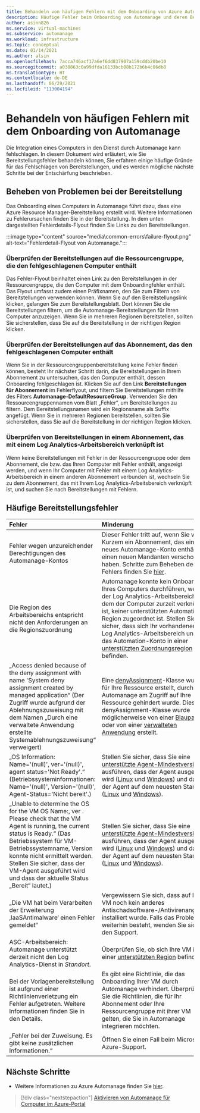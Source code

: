 ```yaml
---
title: Behandeln von häufigen Fehlern mit dem Onboarding von Azure Automanage
description: Häufige Fehler beim Onboarding von Automanage und deren Behandlung
author: asinn826
ms.service: virtual-machines
ms.subservice: automanage
ms.workload: infrastructure
ms.topic: conceptual
ms.date: 01/14/2021
ms.author: alsin
ms.openlocfilehash: 7acca746acf17a6ef6dd837907a159cddb20be10
ms.sourcegitcommit: a038863c0a99dfda16133bcb08b172b6b4c86db8
ms.translationtype: HT
ms.contentlocale: de-DE
ms.lasthandoff: 06/29/2021
ms.locfileid: "113004194"
---
```

# <a name="troubleshoot-common-automanage-onboarding-errors"></a>Behandeln von häufigen Fehlern mit dem Onboarding von Automanage
Die Integration eines Computers in den Dienst durch Automanage kann fehlschlagen. In diesem Dokument wird erläutert, wie Sie Bereitstellungsfehler behandeln können, Sie erfahren einige häufige Gründe für das Fehlschlagen von Bereitstellungen, und es werden mögliche nächste Schritte bei der Entschärfung beschrieben.

## <a name="troubleshooting-deployment-failures"></a>Beheben von Problemen bei der Bereitstellung
Das Onboarding eines Computers in Automanage führt dazu, dass eine Azure Resource Manager-Bereitstellung erstellt wird. Weitere Informationen zu Fehlerursachen finden Sie in der Bereitstellung. In dem unten dargestellten Fehlerdetails-Flyout finden Sie Links zu den Bereitstellungen.

:::image type="content" source="media\common-errors\failure-flyout.png" alt-text="Fehlerdetail-Flyout von Automanage.":::

### <a name="check-the-deployments-for-the-resource-group-containing-the-failed-machine"></a>Überprüfen der Bereitstellungen auf die Ressourcengruppe, die den fehlgeschlagenen Computer enthält
Das Fehler-Flyout beinhaltet einen Link zu den Bereitstellungen in der Ressourcengruppe, die den Computer mit dem Onboardingfehler enthält. Das Flyout umfasst zudem einen Präfixnamen, den Sie zum Filtern von Bereitstellungen verwenden können. Wenn Sie auf den Bereitstellungslink klicken, gelangen Sie zum Bereitstellungsblatt. Dort können Sie die Bereitstellungen filtern, um die Automanage-Bereitstellungen für Ihren Computer anzuzeigen. Wenn Sie in mehreren Regionen bereitstellen, sollten Sie sicherstellen, dass Sie auf die Bereitstellung in der richtigen Region klicken.

### <a name="check-the-deployments-for-the-subscription-containing-the-failed-machine"></a>Überprüfen der Bereitstellungen auf das Abonnement, das den fehlgeschlagenen Computer enthält
Wenn Sie in der Ressourcengruppenbereitstellung keine Fehler finden können, besteht Ihr nächster Schritt darin, die Bereitstellungen in Ihrem Abonnement zu untersuchen, das den Computer enthält, dessen Onboarding fehlgeschlagen ist. Klicken Sie auf den Link **Bereitstellungen für Abonnement** im Fehlerflyout, und filtern Sie Bereitstellungen mithilfe des Filters **Automanage-DefaultResourceGroup**. Verwenden Sie den Ressourcengruppennamen vom Blatt „Fehler“, um Bereitstellungen zu filtern. Dem Bereitstellungsnamen wird ein Regionsname als Suffix angefügt. Wenn Sie in mehreren Regionen bereitstellen, sollten Sie sicherstellen, dass Sie auf die Bereitstellung in der richtigen Region klicken.

### <a name="check-deployments-in-a-subscription-linked-to-a-log-analytics-workspace"></a>Überprüfen von Bereitstellungen in einem Abonnement, das mit einem Log Analytics-Arbeitsbereich verknüpft ist
Wenn keine Bereitstellungen mit Fehler in der Ressourcengruppe oder dem Abonnement, die bzw. das Ihren Computer mit Fehler enthält, angezeigt werden, und wenn Ihr Computer mit Fehler mit einem Log Analytics-Arbeitsbereich in einem anderen Abonnement verbunden ist, wechseln Sie zu dem Abonnement, das mit Ihrem Log Analytics-Arbeitsbereich verknüpft ist, und suchen Sie nach Bereitstellungen mit Fehlern.

## <a name="common-deployment-errors"></a>Häufige Bereitstellungsfehler

Fehler |  Minderung
:-----|:-------------|
Fehler wegen unzureichender Berechtigungen des Automanage-Kontos | Dieser Fehler tritt auf, wenn Sie vor Kurzem ein Abonnement, das ein neues Automanage-Konto enthält, in einen neuen Mandanten verschoben haben. Schritte zum Beheben des Fehlers finden Sie [hier](./repair-automanage-account.md).
Die Region des Arbeitsbereichs entspricht nicht den Anforderungen an die Regionszuordnung | Automanage konnte kein Onboarding Ihres Computers durchführen, weil der Log Analytics-Arbeitsbereich, mit dem der Computer zurzeit verknüpft ist, keiner unterstützten Automation-Region zugeordnet ist. Stellen Sie sicher, dass sich Ihr vorhandener Log Analytics-Arbeitsbereich und das Automation-Konto in einer [unterstützten Zuordnungsregion](../automation/how-to/region-mappings.md) befinden.
„Access denied because of the deny assignment with name 'System deny assignment created by managed application“ (Der Zugriff wurde aufgrund der Ablehnungszuweisung mit dem Namen „Durch eine verwaltete Anwendung erstellte Systemablehnungszuweisung“ verweigert) | Eine [denyAssignment](../role-based-access-control/deny-assignments.md)-Klasse wurde für Ihre Ressource erstellt, durch die Automanage am Zugriff auf Ihre Ressource gehindert wurde. Diese denyAssignment-Klasse wurde möglicherweise von einer [Blaupause](../governance/blueprints/concepts/resource-locking.md) oder von einer [verwalteten Anwendung](../azure-resource-manager/managed-applications/overview.md) erstellt.
„OS Information: Name='(null)', ver='(null)', agent status='Not Ready'.“ (Betriebssysteminformationen: Name='(null)', Version='(null)', Agent-Status='Nicht bereit'.) | Stellen Sie sicher, dass Sie eine [unterstützte Agent-Mindestversion](/troubleshoot/azure/virtual-machines/support-extensions-agent-version) ausführen, dass der Agent ausgeführt wird ([Linux](/troubleshoot/azure/virtual-machines/linux-azure-guest-agent) und [Windows](/troubleshoot/azure/virtual-machines/windows-azure-guest-agent)) und dass der Agent auf dem neuesten Stand ist ([Linux](../virtual-machines/extensions/update-linux-agent.md) und [Windows](../virtual-machines/extensions/agent-windows.md)).
„Unable to determine the OS for the VM OS Name:, ver . Please check that the VM Agent is running, the current status is Ready.“ (Das Betriebssystem für VM-Betriebssystemname, Version konnte nicht ermittelt werden. Stellen Sie sicher, dass der VM-Agent ausgeführt wird und dass der aktuelle Status „Bereit“ lautet.) | Stellen Sie sicher, dass Sie eine [unterstützte Agent-Mindestversion](/troubleshoot/azure/virtual-machines/support-extensions-agent-version) ausführen, dass der Agent ausgeführt wird ([Linux](/troubleshoot/azure/virtual-machines/linux-azure-guest-agent) und [Windows](/troubleshoot/azure/virtual-machines/windows-azure-guest-agent)) und dass der Agent auf dem neuesten Stand ist ([Linux](../virtual-machines/extensions/update-linux-agent.md) und [Windows](../virtual-machines/extensions/agent-windows.md)).
„Die VM hat beim Verarbeiten der Erweiterung ‚IaaSAntimalware‘ einen Fehler gemeldet“ | Vergewissern Sie sich, dass auf Ihrer VM noch kein anderes Antischadsoftware-/Antivirenangebot installiert wurde. Falls das Problem weiterhin besteht, wenden Sie sich an den Support.
ASC-Arbeitsbereich: Automanage unterstützt derzeit nicht den Log Analytics-Dienst in _Standort_. | Überprüfen Sie, ob sich Ihre VM in einer [unterstützten Region](./automanage-virtual-machines.md#supported-regions) befindet.
Bei der Vorlagenbereitstellung ist aufgrund einer Richtlinienverletzung ein Fehler aufgetreten. Weitere Informationen finden Sie in den Details. | Es gibt eine Richtlinie, die das Onboarding Ihrer VM durch Automanage verhindert. Überprüfen Sie die Richtlinien, die für Ihr Abonnement oder Ihre Ressourcengruppe mit ihrer VM gelten, die Sie in Automanage integrieren möchten.
„Fehler bei der Zuweisung. Es gibt keine zusätzlichen Informationen.“ | Öffnen Sie einen Fall beim Microsoft Azure-Support.

## <a name="next-steps"></a>Nächste Schritte

* Weitere Informationen zu Azure Automanage finden Sie [hier](./automanage-virtual-machines.md).

> [!div class="nextstepaction"]
> [Aktivieren von Automanage für Computer im Azure-Portal](quick-create-virtual-machines-portal.md)